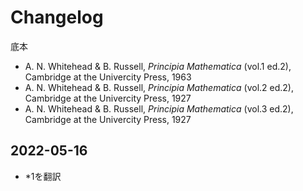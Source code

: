 # Changelog

底本
- A. N. Whitehead & B. Russell, *Principia Mathematica* (vol.1 ed.2), Cambridge at the Univercity Press, 1963
- A. N. Whitehead & B. Russell, *Principia Mathematica* (vol.2 ed.2), Cambridge at the Univercity Press, 1927
- A. N. Whitehead & B. Russell, *Principia Mathematica* (vol.3 ed.2), Cambridge at the Univercity Press, 1927

## 2022-05-16

- \*1を翻訳
